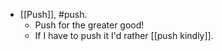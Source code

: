 - [[Push]], #push.
  - Push for the greater good!
  - If I have to push it I'd rather [[push kindly]].

